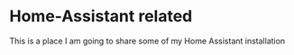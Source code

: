 # Home-Assistant related
This is a place I am going to share some of my Home Assistant installation
